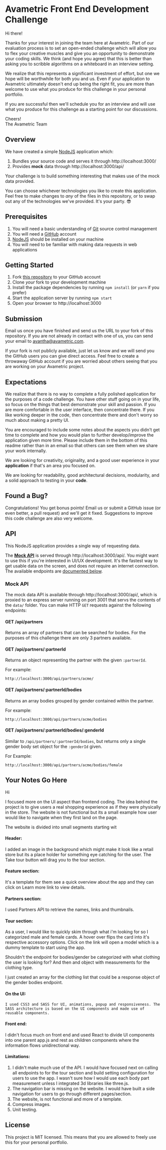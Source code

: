 Avametric Front End Development Challenge
========================================

Hi there!

Thanks for your interest in joining the team here at Avametric. Part of our
evaluation process is to set an open-ended challenge which will allow you to
flex your creative muscles and give you an opportunity to demonstrate your
coding skills. We think (and hope you agree) that this is better than asking
you to scribble algorithms on a whiteboard in an interview setting.

We realize that this represents a significant investment of effort, but one we
hope will be worthwhile for both you and us. Even if your application to Avametric ultimately doesn't end up being the right fit, you are more than welcome to use what you
produce for this challenge in your personal portfolio.

If you are successful then we'll schedule you for an interview and will use what you produce for this challenge as a starting point for our discussions.

Cheers!  
The Avametric Team

## Overview

We have created a simple [NodeJS](https://nodejs.org) application which:

1. Bundles your source code and serves it through http://localhost:3000/
2. Provides **mock** data through http://localhost:3000/api/

Your challenge is to build something interesting that makes use of the mock data provided.

You can choose whichever technologies you like to create this application. Feel
free to make changes to _any_ of the files in this repository, or to swap out
any of the technologies we've provided. It's your party. 😎

## Prerequisites

1. You will need a basic understanding of [Git](https://git-scm.com/) source
   control management
2. You will need a [GitHub](https://github.com/) account
3. [NodeJS](http://nodejs.org/download/) should be installed on your machine
4. You will need to be familiar with making data requests in web applications

## Getting Started

1. Fork [this repository](https://github.com/avametric/front-end-code-challenge)
   to your GitHub account
2. Clone *your* fork to your development machine
2. Install the package dependencies by running `npm install` (or `yarn` if you prefer)
3. Start the application server by running `npm start`
4. Open your browser to http://localhost:3000

## Submission

Email us once you have finished and send us the URL to your fork of this repository.
If you are not already in contact with one of us, you can send your email to
[avantha@avametric.com](mailto:avantha@avametric.com).

If your fork is not publicly available, just let us know and we will send you the
GitHub users you can give direct access. Feel free to create a throwaway GitHub
account if you are worried about others seeing that you are working on your Avametric project.

## Expectations

We realize that there is no way to complete a fully polished application for the
purposes of a code challenge. You have other stuff going on in your life, so focus
on the things that best demonstrate your skill and passion. If you are more
comfortable in the user interface, then concentrate there. If you like working
deeper in the code, then concentrate there and don't worry so much about making
a pretty UI.

You are encouraged to include some notes about the aspects you didn't get time
to complete and how you would plan to further develop/improve the application
given more time. Please include them in the bottom of this readme rather than in an email so that others can see them when we share your work internally.

We are looking for creativity, originality, and a good user experience in your
**application** if that's an area you focused on.

We are looking for readability, good architectural decisions, modularity, and a
solid approach to testing in your **code**.

## Found a Bug?

Congratulations! You get bonus points! Email us or submit a GitHub issue
(or even better, a pull request) and we'll get it fixed. Suggestions to improve
this code challenge are also very welcome.

## API

This NodeJS application provides a single way of requesting data.

The **[Mock API](#mock-api)** is served through http://localhost:3000/api/.
You might want to use this if you're interested in UI/UX development. It's the
fastest way to get usable data on the screen, and does not require an internet
connection. The available endpoints are [documented below](#mock-api).

### Mock API

The mock data API is available through http://localhost:3000/api/, which is
proxied to an express server running on port 3001 that servs the contents of
the `data/` folder. You can make HTTP `GET` requests against the following endpoints:

#### GET /api/partners
Returns an array of partners that can be searched for bodies. For the purposes
of this challenge there are only 3 partners available.

#### GET /api/partners/:partnerId
Returns an object representing the partner with the given `:partnerId`.

For example:
```
http://localhost:3000/api/partners/acme/
```

#### GET /api/partners/:partnerId/bodies
Returns an array bodies grouped by gender contained within the partner.

For example:
```
http://localhost:3000/api/partners/acme/bodies
```

#### GET /api/partners/:partnerId/bodies/:genderId

Similar to `/api/partners/:partnerId/bodies`, but returns only a single gender body set
object for the `:genderId` given.

For Example:
```
http://localhost:3000/api/partners/acme/bodies/female
```

## Your Notes Go Here
Hi

 I focused more on the UI aspect than frontend coding. The idea behind the project is to give users a real shopping experience as if they were physically in the store. The website is not functional but its a small example how user would like to navigate when they first land on the page.

 The website is divided into small segments starting wit
#### Header:
  I added an image in the background which might make it look like a retail store but its a place holder for something eye catching for the user. The Take tour button will drag you to the tour section.

#### Feature section:
  It's a template for them see a quick overview about the app and they can click on Learn more link to view details.

#### Partners section:
  I used Partners API to retrieve the names, links and thumbnails.

#### Tour section:
  As a user, I would like to quickly skim through what i'm looking for so I categorized male and female cards. A hover over flips the card into it's respective accessory options. Click on the link will open a model which is a dummy template to start using the app.  

Shouldn't the endpoint for bodies/gender be categorized with what clothing the user is looking for? And then and object with measurements for the clothing type.

I just created an array for the clothing list that could be a response object of the gender bodies endpoint.

#### On the UI:
    I used CSS3 and SASS for UI, animations, popup and responsiveness. The SASS architecture is based on the UI components and made use of reusable components.

#### Front end:

   I didn't focus much on front end and used React to divide UI components into one parent app.js and rest as children components where the information flows unidirectional way.

#### Limitations:

  1.  I didn't make much use of the API. I would have focused next on calling all endpoints to for the tour section and build setting configuration for users to use the app. I wasn't sure how I would use each body part measurement unless I integrated 3d libraries like three.js.
  2. The navigation bar is missing on the website. I would have built a side navigation for users to go through different pages/section.
  3. The website, is not functional and more of a template.
  4. Compress images.
  5. Unit testing. 

## License

This project is MIT licensed. This means that you are allowed to freely use this for your personal portfolio.
